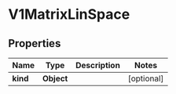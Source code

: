 
# V1MatrixLinSpace

## Properties
Name | Type | Description | Notes
------------ | ------------- | ------------- | -------------
**kind** | **Object** |  |  [optional]



